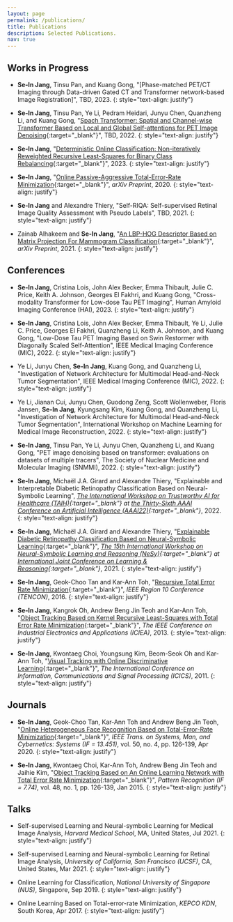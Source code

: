 ```yaml
---
layout: page
permalink: /publications/
title: Publications
description: Selected Publications.
nav: true
---
```




## Works in Progress
- **Se-In Jang**, Tinsu Pan, and Kuang Gong, "[Phase-matched PET/CT Imaging through Data-driven Gated CT and Transformer network-based Image Registration]", TBD, 2023. 
{: style="text-align: justify"}

- **Se-In Jang**, Tinsu Pan, Ye Li, Pedram Heidari, Junyu Chen, Quanzheng Li, and Kuang Gong, "[Spach Transformer: Spatial and Channel-wise Transformer Based on Local and Global Self-attentions for PET Image Denoising](https://arxiv.org/abs/2209.03300){:target="_blank"}", TBD, 2022. 
{: style="text-align: justify"}

- **Se-In Jang**, "[Deterministic Online Classification: Non-iteratively Reweighted Recursive Least-Squares for Binary Class Rebalancing](https://arxiv.org/abs/2301.09230){:target="_blank"}", 2023.
{: style="text-align: justify"}

- **Se-In Jang**, "[Online Passive-Aggressive Total-Error-Rate Minimization](https://arxiv.org/abs/2002.01771){:target="_blank"}", *arXiv Preprint*, 2020.
{: style="text-align: justify"}

- **Se-In Jang** and Alexandre Thiery, "Self-RIQA: Self-supervised Retinal Image Quality Assessment with Pseudo Labels", TBD, 2021. 
{: style="text-align: justify"}

- Zainab Alhakeem and **Se-In Jang**, "[An LBP-HOG Descriptor Based on Matrix Projection For Mammogram Classification](https://arxiv.org/abs/1904.00187){:target="_blank"}", *arXiv Preprint*, 2021.
{: style="text-align: justify"}


## Conferences
- **Se-In Jang**, Cristina Lois, John Alex Becker, Emma Thibault, Julie C. Price, Keith A. Johnson, Georges El Fakhri, and Kuang Gong, "Cross-modality Transformer for Low-dose Tau PET Imaging", Human Amyloid Imaging Conference (HAI), 2023. 
{: style="text-align: justify"}

- **Se-In Jang**, Cristina Lois, John Alex Becker, Emma Thibault, Ye Li, Julie C. Price, Georges El Fakhri, Quanzheng Li, Keith A. Johnson, and Kuang Gong, "Low-Dose Tau PET Imaging Based on Swin Restormer with Diagonally Scaled Self-Attention", IEEE Medical Imaging Conference (MIC), 2022. 
{: style="text-align: justify"}

- Ye Li, Junyu Chen, **Se-In Jang**, Kuang Gong, and Quanzheng Li, "Investigation of Network Architecture for Multimodal Head-and-Neck Tumor Segmentation", IEEE Medical Imaging Conference (MIC), 2022. 
{: style="text-align: justify"}

- Ye Li, Jianan Cui, Junyu Chen, Guodong Zeng, Scott Wollenweber, Floris Jansen, **Se-In Jang**, Kyungsang Kim, Kuang Gong, and Quanzheng Li, "Investigation of Network Architecture for Multimodal Head-and-Neck Tumor Segmentation", International Workshop on Machine Learning for Medical Image Reconstruction, 2022. 
{: style="text-align: justify"}

- **Se-In Jang**, Tinsu Pan, Ye Li, Junyu Chen, Quanzheng Li, and Kuang Gong, "PET image denoising based on transformer: evaluations on datasets of multiple tracers", The Society of Nuclear Medicine and Molecular Imaging (SNMMI), 2022. 
{: style="text-align: justify"}

- **Se-In Jang**, Michaël J.A. Girard and Alexandre Thiery, "Explainable and Interpretable Diabetic Retinopathy Classification Based on Neural-Symbolic Learning", *[The International Workshop on Trustworthy AI for Healthcare (TAIH)](https://taih21.github.io/){:target="_blank"} at [the Thirty-Sixth AAAI Conference on Artificial Intelligence (AAAI22)](https://aaai.org/Conferences/AAAI-22/){:target="_blank"}*, 2022. 
{: style="text-align: justify"}


- **Se-In Jang**, Michaël J.A. Girard and Alexandre Thiery, "[Explainable Diabetic Retinopathy Classification Based on Neural-Symbolic Learning](http://ceur-ws.org/Vol-2986/paper8.pdf){:target="_blank"}", *[The 15th International Workshop on Neural-Symbolic Learning and Reasoning (NeSy)](https://sites.google.com/view/nesy20/home){:target="_blank"} at [International Joint Conference on Learning & Reasoning](http://lr2020.iit.demokritos.gr/){:target="_blank"}*, 2021. <!--   ([poster](http://lr2020.iit.demokritos.gr/posters/35.pdf){:target="_blank"}) -->
{: style="text-align: justify"}

- **Se-In Jang**, Geok-Choo Tan and Kar-Ann Toh, "[Recursive Total Error Rate Minimization](https://doi.org/10.1109/TENCON.2016.7847954){:target="_blank"}", *IEEE Region 10 Conference (TENCON)*, 2016.
{: style="text-align: justify"}

- **Se-In Jang**, Kangrok Oh, Andrew Beng Jin Teoh and Kar-Ann Toh, "[Object Tracking Based on Kernel Recursive Least-Squares with Total Error Rate Minimization](https://doi.org/10.1109/ICIEA.2013.6566588){:target="_blank"}", *The IEEE Conference on Industrial Electronics and Applications (ICIEA)*, 2013.
{: style="text-align: justify"}

- **Se-In Jang**, Kwontaeg Choi, Youngsung Kim, Beom-Seok Oh and Kar-Ann Toh, "[Visual Tracking with Online Discriminative Learning](https://doi.org/10.1109/ICICS.2011.6173536){:target="_blank"}", *The International Conference on Information, Communications and Signal Processing (ICICS)*, 2011.
{: style="text-align: justify"}


## Journals
- **Se-In Jang**, Geok-Choo Tan, Kar-Ann Toh and Andrew Beng Jin Teoh, "[Online Heterogeneous Face Recognition Based on Total-Error-Rate Minimization](https://doi.org/10.1109/TSMC.2017.2724761){:target="_blank"}", *IEEE Trans. on Systems, Man, and Cybernetics: Systems (IF = 13.451)*, vol. 50, no. 4, pp. 126-139, Apr 2020. 
{: style="text-align: justify"}

- **Se-In Jang**, Kwontaeg Choi, Kar-Ann Toh, Andrew Beng Jin Teoh and Jaihie Kim, "[Object Tracking Based on An Online Learning Network with Total Error Rate Minimization](https://doi.org/10.1016/j.patcog.2014.07.020){:target="_blank"}", *Pattern Recognition (IF = 7.74)*, vol. 48, no. 1, pp. 126-139, Jan 2015.
{: style="text-align: justify"}


## Talks
- Self-supervised Learning and Neural-symbolic Learning for Medical Image Analysis, *Harvard Medical School*, MA, United States, Jul 2021.
{: style="text-align: justify"}

- Self-supervised Learning and Neural-symbolic Learning for Retinal Image Analysis, *University of California, San Francisco (UCSF)*, CA, United States, Mar 2021.
{: style="text-align: justify"}

- Online Learning for Classification, *National University of Singapore (NUS)*, Singapore, Sep 2019.
{: style="text-align: justify"}

- Online Learning Based on Total-error-rate Minimization, *KEPCO KDN*, South Korea, Apr 2017.
{: style="text-align: justify"}
